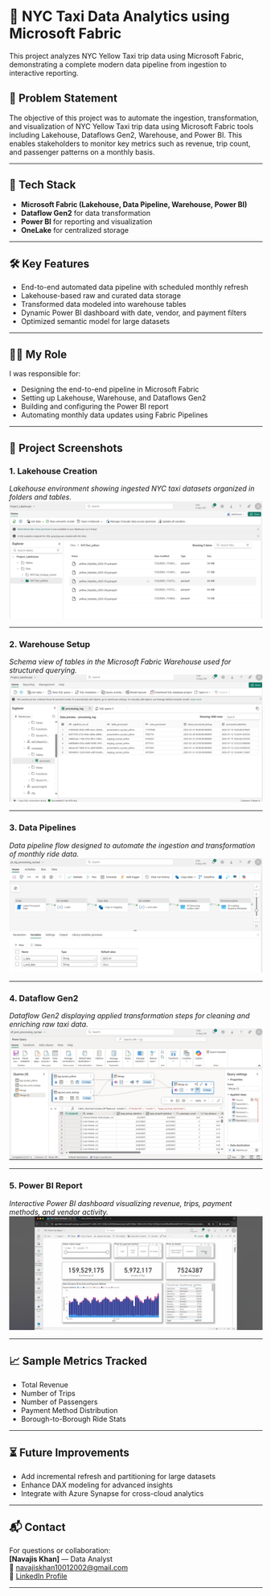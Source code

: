 # 🗽 NYC Taxi Data Analytics using Microsoft Fabric

This project analyzes NYC Yellow Taxi trip data using Microsoft Fabric, demonstrating a complete modern data pipeline from ingestion to interactive reporting.

## 🚀 Problem Statement

The objective of this project was to automate the ingestion, transformation, and visualization of NYC Yellow Taxi trip data using Microsoft Fabric tools including Lakehouse, Dataflows Gen2, Warehouse, and Power BI. This enables stakeholders to monitor key metrics such as revenue, trip count, and passenger patterns on a monthly basis.

---

## 🧩 Tech Stack

- **Microsoft Fabric (Lakehouse, Data Pipeline, Warehouse, Power BI)**
- **Dataflow Gen2** for data transformation
- **Power BI** for reporting and visualization
- **OneLake** for centralized storage

---

## 🛠️ Key Features

- End-to-end automated data pipeline with scheduled monthly refresh
- Lakehouse-based raw and curated data storage
- Transformed data modeled into warehouse tables
- Dynamic Power BI dashboard with date, vendor, and payment filters
- Optimized semantic model for large datasets

---

## 👨‍💼 My Role

I was responsible for:
- Designing the end-to-end pipeline in Microsoft Fabric
- Setting up Lakehouse, Warehouse, and Dataflows Gen2
- Building and configuring the Power BI report
- Automating monthly data updates using Fabric Pipelines

---

## 📸 Project Screenshots

### 1. Lakehouse Creation  
*Lakehouse environment showing ingested NYC taxi datasets organized in folders and tables.*  
![Lakehouse Screenshot](https://github.com/navajis07/MS-Fabric---NYCTaxi-Data-analysis/blob/main/Images/Screenshot%202025-07-18%20152318.png)

---

### 2. Warehouse Setup  
*Schema view of tables in the Microsoft Fabric Warehouse used for structured querying.*  
![Warehouse Screenshot](https://github.com/navajis07/MS-Fabric---NYCTaxi-Data-analysis/blob/main/Images/Screenshot%202025-07-18%20152606.png)

---

### 3. Data Pipelines  
*Data pipeline flow designed to automate the ingestion and transformation of monthly ride data.*  
![Pipeline Screenshot](https://github.com/navajis07/MS-Fabric---NYCTaxi-Data-analysis/blob/main/Images/Screenshot%202025-07-18%20152803.png)

---

### 4. Dataflow Gen2  
*Dataflow Gen2 displaying applied transformation steps for cleaning and enriching raw taxi data.*  
![Dataflow Screenshot](https://github.com/navajis07/MS-Fabric---NYCTaxi-Data-analysis/blob/main/Images/Screenshot%202025-07-18%20152933.png)

---

### 5. Power BI Report  
*Interactive Power BI dashboard visualizing revenue, trips, payment methods, and vendor activity.*  
![Power BI Dashboard](https://github.com/navajis07/MS-Fabric---NYCTaxi-Data-analysis/blob/main/Images/Screenshot%202025-07-18%20152936.jpg)

---

## 📈 Sample Metrics Tracked

- Total Revenue
- Number of Trips
- Number of Passengers
- Payment Method Distribution
- Borough-to-Borough Ride Stats

---

## ⏳ Future Improvements

- Add incremental refresh and partitioning for large datasets
- Enhance DAX modeling for advanced insights
- Integrate with Azure Synapse for cross-cloud analytics

---

## 📬 Contact

For questions or collaboration:  
**[Navajis Khan]** — Data Analyst  
📧 navajiskhan10012002@gmail.com  
🔗 [LinkedIn Profile](https://www.linkedin.com/in/navajis129)

---

